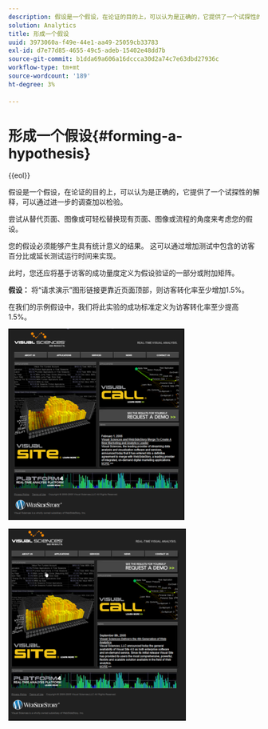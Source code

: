 ```yaml
---
description: 假设是一个假设，在论证的目的上，可以认为是正确的，它提供了一个试探性的解释，可以通过进一步的调查加以检验。
solution: Analytics
title: 形成一个假设
uuid: 3973060a-f49e-44e1-aa49-25059cb33783
exl-id: d7e77d85-4655-49c5-adeb-15402e48dd7b
source-git-commit: b1dda69a606a16dccca30d2a74c7e63dbd27936c
workflow-type: tm+mt
source-wordcount: '189'
ht-degree: 3%

---
```


# 形成一个假设{#forming-a-hypothesis}

{{eol}}

假设是一个假设，在论证的目的上，可以认为是正确的，它提供了一个试探性的解释，可以通过进一步的调查加以检验。

尝试从替代页面、图像或可轻松替换现有页面、图像或流程的角度来考虑您的假设。

您的假设必须能够产生具有统计意义的结果。 这可以通过增加测试中包含的访客百分比或延长测试运行时间来实现。

此时，您还应将基于访客的成功量度定义为假设验证的一部分或附加矩阵。

**假设：** 将“请求演示”图形链接更靠近页面顶部，则访客转化率至少增加1.5%。

在我们的示例假设中，我们将此实验的成功标准定义为访客转化率至少提高1.5%。

![](assets/ControlPage.png)

![](assets/TestPage.png)
